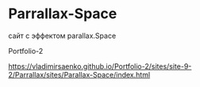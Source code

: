 # Parrallax-Space
 
сайт с эффектом parallax.Space

Portfolio-2

https://vladimirsaenko.github.io/Portfolio-2/sites/site-9-2/Parrallax/sites/Parallax-Space/index.html
